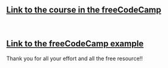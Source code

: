 ## [Link to the course in the freeCodeCamp](https://www.freecodecamp.org/learn/2022/responsive-web-design/build-a-technical-documentation-page-project/build-a-technical-documentation-page1)

<br>

## [Link to the freeCodeCamp example](https://technical-documentation-page.freecodecamp.rocks/)

Thank you for all your effort and all the free resource!! 
